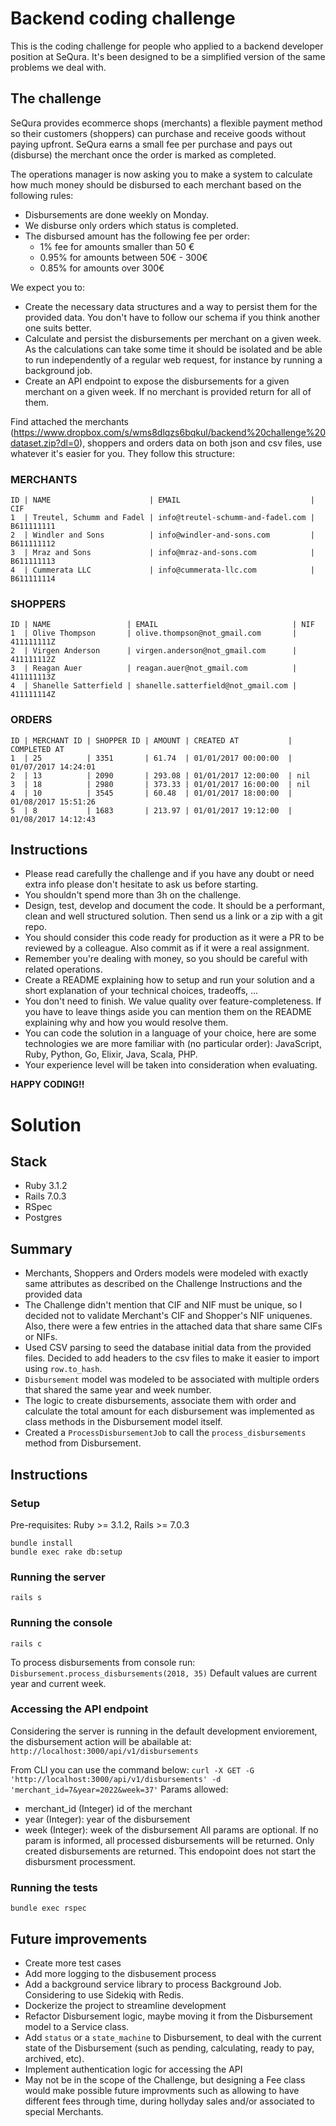 # Backend coding challenge
This is the coding challenge for people who applied to a backend developer position at SeQura. It's been designed to be a simplified version of the same problems we deal with.

## The challenge
SeQura provides ecommerce shops (merchants) a flexible payment method so their customers (shoppers) can purchase and receive goods without paying upfront. SeQura earns a small fee per purchase and pays out (disburse) the merchant once the order is marked as completed.

The operations manager is now asking you to make a system to calculate how much money should be disbursed to each merchant based on the following rules:

* Disbursements are done weekly on Monday.
* We disburse only orders which status is completed.
* The disbursed amount has the following fee per order:
  * 1% fee for amounts smaller than 50 €
  * 0.95% for amounts between 50€ - 300€
  * 0.85% for amounts over 300€

We expect you to:

* Create the necessary data structures and a way to persist them for the provided data. You don't have to follow our schema if you think another one suits better.
* Calculate and persist the disbursements per merchant on a given week. As the calculations can take some time it should be isolated and be able to run independently of a regular web request, for instance by running a background job.
* Create an API endpoint to expose the disbursements for a given merchant on a given week. If no merchant is provided return for all of them.

Find attached the merchants (https://www.dropbox.com/s/wms8dlqzs6bqkul/backend%20challenge%20dataset.zip?dl=0), shoppers and orders data on both json and csv files, use whatever it's easier for you. They follow this structure:

### MERCHANTS

```
ID | NAME                      | EMAIL                             | CIF
1  | Treutel, Schumm and Fadel | info@treutel-schumm-and-fadel.com | B611111111
2  | Windler and Sons          | info@windler-and-sons.com         | B611111112
3  | Mraz and Sons             | info@mraz-and-sons.com            | B611111113
4  | Cummerata LLC             | info@cummerata-llc.com            | B611111114
```

### SHOPPERS

```
ID | NAME                 | EMAIL                              | NIF
1  | Olive Thompson       | olive.thompson@not_gmail.com       | 411111111Z
2  | Virgen Anderson      | virgen.anderson@not_gmail.com      | 411111112Z
3  | Reagan Auer          | reagan.auer@not_gmail.com          | 411111113Z
4  | Shanelle Satterfield | shanelle.satterfield@not_gmail.com | 411111114Z
```

### ORDERS

```
ID | MERCHANT ID | SHOPPER ID | AMOUNT | CREATED AT           | COMPLETED AT
1  | 25          | 3351       | 61.74  | 01/01/2017 00:00:00  | 01/07/2017 14:24:01
2  | 13          | 2090       | 293.08 | 01/01/2017 12:00:00  | nil
3  | 18          | 2980       | 373.33 | 01/01/2017 16:00:00  | nil
4  | 10          | 3545       | 60.48  | 01/01/2017 18:00:00  | 01/08/2017 15:51:26
5  | 8           | 1683       | 213.97 | 01/01/2017 19:12:00  | 01/08/2017 14:12:43
```

## Instructions
* Please read carefully the challenge and if you have any doubt or need extra info please don't hesitate to ask us before starting.
* You shouldn't spend more than 3h on the challenge.
* Design, test, develop and document the code. It should be a performant, clean and well structured solution. Then send us a link or a zip with a git repo.
* You should consider this code ready for production as it were a PR to be reviewed by a colleague. Also commit as if it were a real assignment.
* Remember you're dealing with money, so you should be careful with related operations.
* Create a README explaining how to setup and run your solution and a short explanation of your technical choices, tradeoffs, ...
* You don't need to finish. We value quality over feature-completeness. If you have to leave things aside you can mention them on the README explaining why and how you would resolve them.
* You can code the solution in a language of your choice, here are some technologies we are more familiar with (no particular order): JavaScript, Ruby, Python, Go, Elixir, Java, Scala, PHP.
* Your experience level will be taken into consideration when evaluating.

**HAPPY CODING!!**

# Solution

## Stack
* Ruby 3.1.2
* Rails 7.0.3
* RSpec
* Postgres

## Summary
* Merchants, Shoppers and Orders models were modeled with exactly same attributes as described on the Challenge Instructions and the provided data
* The Challenge didn't mention that CIF and NIF must be unique, so I decided not to validate Merchant's CIF and Shopper's NIF uniquenes. Also, there were a few entries in the attached data that share same CIFs or NIFs.
* Used CSV parsing to seed the database initial data from the provided files. Decided to add headers to the csv files to make it easier to import using `row.to_hash`.
* `Disbursement` model was modeled to be associated with multiple orders that shared the same year and week number.
* The logic to create disbursements, associate them with order and calculate the total amount for each disbursement was implemented as class methods in the Disbursement model itself.
* Created a `ProcessDisbursementJob` to call the `process_disbursements` method from Disbursement.

## Instructions
### Setup
Pre-requisites: Ruby >= 3.1.2, Rails >= 7.0.3
```
bundle install
bundle exec rake db:setup 
```

### Running the server
`rails s`

### Running the console
`rails c`

To process disbursements from console run:
`Disbursement.process_disbursements(2018, 35)`
Default values are current year and current week.

### Accessing the API endpoint
Considering the server is running in the default development enviorement, the disbursement action will be abailable at:
`http://localhost:3000/api/v1/disbursements`

From CLI you can use the command below:
`curl -X GET -G 'http://localhost:3000/api/v1/disbursements' -d 'merchant_id=7&year=2022&week=37'`
Params allowed: 
* merchant_id (Integer) id of the merchant
* year (Integer): year of the disbursement 
* week (Integer): week of the disbursement
All params are optional. If no param is informed, all processed disbursements will be returned.
Only created disbursements are returned. This endopoint does not start the disbursment processment. 

### Running the tests
`bundle exec rspec`

## Future improvements
* Create more test cases
* Add more logging to the disbusement process
* Add a background service library to process Background Job. Considering to use Sidekiq with Redis.
* Dockerize the project to streamline development
* Refactor Disbursement logic, maybe moving it from the Disbursement model to a Service class.
* Add `status` or a `state_machine` to Disbursement, to deal with the current state of the Disbursement (such as pending, calculating, ready to pay, archived, etc).
* Implement authentication logic for accessing the API
* May not be in the scope of the Challenge, but designing a Fee class would make possible future improvments such as allowing to have different fees through time, during hollyday sales and/or associated to special Merchants.
